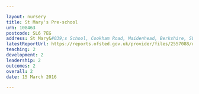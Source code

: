 ```yaml
---

layout: nursery
title: St Mary's Pre-school
urn: 108463
postcode: SL6 7EG
address: St Mary&#039;s School, Cookham Road, Maidenhead, Berkshire, SL6 7EG
latestReportUrl: https://reports.ofsted.gov.uk/provider/files/2557088/urn/108463.pdf
teaching: 2
development: 2
leadership: 2
outcomes: 2
overall: 2
date: 15 March 2016

---
```

